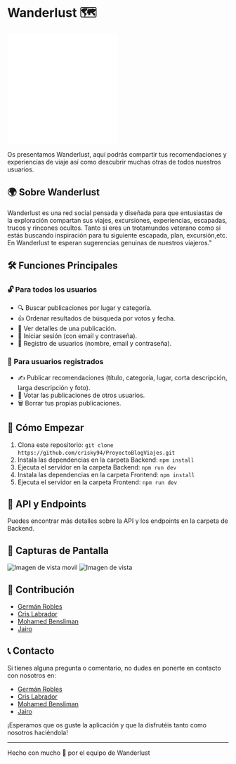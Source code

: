 # Wanderlust 🗺️

![Logo de Wanderlust](./src/logo/logo-wh-tp.png)

Os presentamos Wanderlust, aquí podrás compartir tus recomendaciones y experiencias de viaje así como descubrir muchas otras de todos nuestros usuarios.

## 🌍 Sobre Wanderlust

Wanderlust es una red social pensada y diseñada para que entusiastas de la exploración compartan sus viajes, excursiones, experiencias, escapadas, trucos y rincones ocultos. Tanto si eres un trotamundos veterano como si estás buscando inspiración para tu siguiente escapada, plan, excursión,etc. En Wanderlust te esperan sugerencias genuinas de nuestros viajeros."

## 🛠️ Funciones Principales

### 🔓 Para todos los usuarios

-   🔍 Buscar publicaciones por lugar y categoría.
-   👍 Ordenar resultados de búsqueda por votos y fecha.
-   📖 Ver detalles de una publicación.
-   🔐 Iniciar sesión (con email y contraseña).
-   📝 Registro de usuarios (nombre, email y contraseña).

### 🔐 Para usuarios registrados

-   ✍️ Publicar recomendaciones (título, categoría, lugar, corta descripción, larga descripción y foto).
-   🤍 Votar las publicaciones de otros usuarios.
-   🗑️ Borrar tus propias publicaciones.

## 🚀 Cómo Empezar

1. Clona este repositorio: `git clone https://github.com/crisky94/ProyectoBlogViajes.git`
2. Instala las dependencias en la carpeta Backend: `npm install`
3. Ejecuta el servidor en la carpeta Backend: `npm run dev`
4. Instala las dependencias en la carpeta Frontend: `npm install`
5. Ejecuta el servidor en la carpeta Frontend: `npm run dev`

## 🔗 API y Endpoints

Puedes encontrar más detalles sobre la API y los endpoints en la carpeta de Backend.

## 📸 Capturas de Pantalla

![Imagen de vista movil](./src/imagenes/movil.png)
![Imagen de vista](./src/imagenes/desktop.png)

## 📝 Contribución

-   [Germán Robles](https://github.com/GermanRoobles)
-   [Cris Labrador](https://www.linkedin.com/in/cristina-labrador-ordoñez/)
-   [Mohamed Bensliman](https://github.com/mohabensliman)
-   [Jairo](https://github.com/jairoweb)

## 📞 Contacto

Si tienes alguna pregunta o comentario, no dudes en ponerte en contacto con nosotros en:

-   [Germán Robles](https://www.linkedin.com/in//)
-   [Cris Labrador](https://www.linkedin.com/in//)
-   [Mohamed Bensliman](https://www.linkedin.com/in/mohamedachrafbensliman/)
-   [Jairo](https://www.linkedin.com/in//)

¡Esperamos que os guste la aplicación y que la disfrutéis tanto como nosotros haciéndola!

---

Hecho con mucho 🤍 por el equipo de Wanderlust
